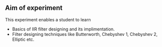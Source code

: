 ## Aim of experiment
This experiment enables a student to learn
- Basics of IIR filter designing and its implimentation.
- Filter designing techniques like Butterworth, Chebyshev 1, Chebyshev 2, Elliptic etc.
